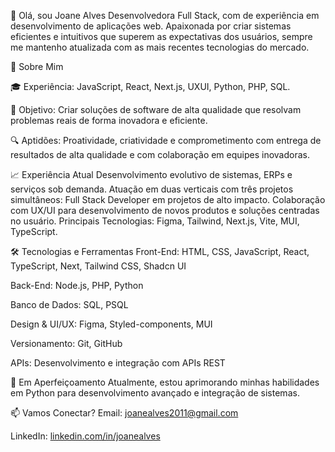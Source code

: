 👋 Olá, sou Joane Alves
Desenvolvedora Full Stack, com de experiência em desenvolvimento de aplicações web. 
Apaixonada por criar sistemas eficientes e intuitivos que superem as expectativas dos usuários, sempre me mantenho atualizada com as mais recentes tecnologias do mercado.

📍 Sobre Mim

🎓 Experiência: JavaScript, React, Next.js, UXUI, Python, PHP, SQL.

🚀 Objetivo: Criar soluções de software de alta qualidade que resolvam problemas reais de forma inovadora e eficiente.

🔍 Aptidões: Proatividade, criatividade e comprometimento com entrega de resultados de alta qualidade e com colaboração em equipes inovadoras.

📈 Experiência Atual
Desenvolvimento evolutivo de sistemas, ERPs e serviços sob demanda.
Atuação em duas verticais com três projetos simultâneos:
Full Stack Developer em projetos de alto impacto.
Colaboração com UX/UI para desenvolvimento de novos produtos e soluções centradas no usuário.
Principais Tecnologias: Figma, Tailwind, Next.js, Vite, MUI, TypeScript.

🛠️ Tecnologias e Ferramentas
Front-End: HTML, CSS, JavaScript, React, TypeScript, Next, Tailwind CSS, Shadcn UI

Back-End: Node.js, PHP, Python

Banco de Dados: SQL, PSQL

Design & UI/UX: Figma, Styled-components, MUI

Versionamento: Git, GitHub

APIs: Desenvolvimento e integração com APIs REST

🌱 Em Aperfeiçoamento
Atualmente, estou aprimorando minhas habilidades em Python para desenvolvimento avançado e integração de sistemas.

📫 Vamos Conectar?
Email: joanealves2011@gmail.com

LinkedIn: [linkedin.com/in/joanealves](https://www.linkedin.com/in/joane-alves-ribeiro/)

